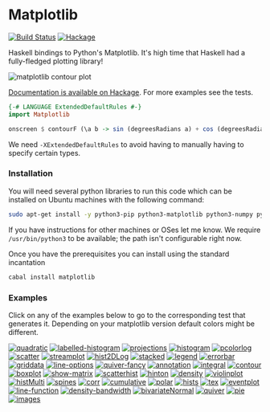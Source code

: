 # Matplotlib

[![Build Status](https://img.shields.io/circleci/project/github/abarbu/matplotlib-haskell.svg)](circleci.com/gh/abarbu/matplotlib-haskell)
[![Hackage](https://img.shields.io/hackage/v/matplotlib.svg)](https://hackage.haskell.org/package/matplotlib)

Haskell bindings to Python's Matplotlib. It's high time that Haskell had a
fully-fledged plotting library!

![matplotlib contour plot](https://github.com/abarbu/matplotlib-haskell/raw/master/imgs/contour.png)

[Documentation is available on Hackage](https://hackage.haskell.org/package/matplotlib). For
more examples see the tests.

```haskell
{-# LANGUAGE ExtendedDefaultRules #-}
import Matplotlib

onscreen $ contourF (\a b -> sin (degreesRadians a) + cos (degreesRadians b)) (-100) 100 (-200) 200 10
```

We need `-XExtendedDefaultRules` to avoid having to manually having to specify certain types.

### Installation

You will need several python libraries to run this code which can be installed
on Ubuntu machines with the following command:

```bash
sudo apt-get install -y python3-pip python3-matplotlib python3-numpy python-mpltoolkits.basemap
```

If you have instructions for other machines or OSes let me know. We require
`/usr/bin/python3` to be available; the path isn't configurable right now.

Once you have the prerequisites you can install using the standard incantation

```bash
cabal install matplotlib
```

### Examples

Click on any of the examples below to go to the corresponding test that
generates it. Depending on your matplotlib version default colors might be
different.

[![quadratic][img_quadratic]][url_quadratic]
[![labelled-histogram][img_labelled-histogram]][url_labelled-histogram]
[![projections][img_projections]][url_projections]
[![histogram][img_histogram]][url_histogram]
[![pcolorlog][img_pcolorlog]][url_pcolorlog]
[![scatter][img_scatter]][url_scatter]
[![streamplot][img_streamplot]][url_streamplot]
[![hist2DLog][img_hist2DLog]][url_hist2DLog]
[![stacked][img_stacked]][url_stacked]
[![legend][img_legend]][url_legend]
[![errorbar][img_errorbar]][url_errorbar]
[![griddata][img_griddata]][url_griddata]
[![line-options][img_line-options]][url_line-options]
[![quiver-fancy][img_quiver-fancy]][url_quiver-fancy]
[![annotation][img_annotation]][url_annotation]
[![integral][img_integral]][url_integral]
[![contour][img_contour]][url_contour]
[![boxplot][img_boxplot]][url_boxplot]
[![show-matrix][img_show-matrix]][url_show-matrix]
[![scatterhist][img_scatterhist]][url_scatterhist]
[![hinton][img_hinton]][url_hinton]
[![density][img_density]][url_density]
[![violinplot][img_violinplot]][url_violinplot]
[![histMulti][img_histMulti]][url_histMulti]
[![spines][img_spines]][url_spines]
[![corr][img_corr]][url_corr]
[![cumulative][img_cumulative]][url_cumulative]
[![polar][img_polar]][url_polar]
[![hists][img_hists]][url_hists]
[![tex][img_tex]][url_tex]
[![eventplot][img_eventplot]][url_eventplot]
[![line-function][img_line-function]][url_line-function]
[![density-bandwidth][img_density-bandwidth]][url_density-bandwidth]
[![bivariateNormal][img_bivariateNormal]][url_bivariateNormal]
[![quiver][img_quiver]][url_quiver]
[![pie][img_pie]][url_pie]
[![images][img_images]][url_images]

[img_pcolorlog]: https://i.imgur.com/O8hU7Rl.png "pcolorlog"
[url_pcolorlog]: https://github.com/abarbu/matplotlib-haskell/blob/master/test/Spec.hs#L495
[img_griddata]: https://i.imgur.com/Lh2xOPf.png "griddata"
[url_griddata]: https://github.com/abarbu/matplotlib-haskell/blob/master/test/Spec.hs#L602
[img_streamplot]: https://i.imgur.com/AveIggT.png "streamplot"
[url_streamplot]: https://github.com/abarbu/matplotlib-haskell/blob/master/test/Spec.hs#L582
[img_hist2DLog]: https://i.imgur.com/PnPyJzO.png "hist2DLog"
[url_hist2DLog]: https://github.com/abarbu/matplotlib-haskell/blob/master/test/Spec.hs#L275
[img_cumulative]: https://i.imgur.com/W9JinZC.png "cumulative"
[url_cumulative]: https://github.com/abarbu/matplotlib-haskell/blob/master/test/Spec.hs#L217
[img_eventplot]: https://i.imgur.com/2chP6qg.png "eventplot"
[url_eventplot]: https://github.com/abarbu/matplotlib-haskell/blob/master/test/Spec.hs#L280
[img_quiver]: https://i.imgur.com/7G7r9gu.png "quiver"
[url_quiver]: https://github.com/abarbu/matplotlib-haskell/blob/master/test/Spec.hs#L423
[img_labelled-histogram]: https://i.imgur.com/cOCIlpy.png "labelled-histogram"
[url_labelled-histogram]: https://github.com/abarbu/matplotlib-haskell/blob/master/test/Spec.hs#L226
[img_line-options]: https://i.imgur.com/0Jr83hl.png "line-options"
[url_line-options]: https://github.com/abarbu/matplotlib-haskell/blob/master/test/Spec.hs#L249
[img_violinplot]: https://i.imgur.com/MaWL0BD.png "violinplot"
[url_violinplot]: https://github.com/abarbu/matplotlib-haskell/blob/master/test/Spec.hs#L298
[img_density]: https://i.imgur.com/v7GoIno.png "density"
[url_density]: https://github.com/abarbu/matplotlib-haskell/blob/master/test/Spec.hs#L241
[img_tex]: https://i.imgur.com/liZci2C.png "tex"
[url_tex]: https://github.com/abarbu/matplotlib-haskell/blob/master/test/Spec.hs#L259
[img_scatterhist]: https://i.imgur.com/DG3obq8.png "scatterhist"
[url_scatterhist]: https://github.com/abarbu/matplotlib-haskell/blob/master/test/Spec.hs#L305
[img_boxplot]: https://i.imgur.com/aaoMEql.png "boxplot"
[url_boxplot]: https://github.com/abarbu/matplotlib-haskell/blob/master/test/Spec.hs#L292
[img_histogram]: https://i.imgur.com/yO6dxEO.png "histogram"
[url_histogram]: https://github.com/abarbu/matplotlib-haskell/blob/master/test/Spec.hs#L214
[img_images]: https://i.imgur.com/3ZqQDxR.png "images"
[url_images]: https://github.com/abarbu/matplotlib-haskell/blob/master/test/Spec.hs#L482
[img_polar]: https://i.imgur.com/BTXgvqa.png "polar"
[url_polar]: https://github.com/abarbu/matplotlib-haskell/blob/master/test/Spec.hs#L450
[img_histMulti]: https://i.imgur.com/hO2CFGQ.png "histMulti"
[url_histMulti]: https://github.com/abarbu/matplotlib-haskell/blob/master/test/Spec.hs#L334
[img_annotation]: https://i.imgur.com/cPSB8BX.png "annotation"
[url_annotation]: https://github.com/abarbu/matplotlib-haskell/blob/master/test/Spec.hs#L539
[img_corr]: https://i.imgur.com/fh4Bv2X.png "corr"
[url_corr]: https://github.com/abarbu/matplotlib-haskell/blob/master/test/Spec.hs#L254
[img_scatter]: https://i.imgur.com/qg7W3oc.png "scatter"
[url_scatter]: https://github.com/abarbu/matplotlib-haskell/blob/master/test/Spec.hs#L219
[img_hinton]: https://i.imgur.com/RPkTFIJ.png "hinton"
[url_hinton]: https://github.com/abarbu/matplotlib-haskell/blob/master/test/Spec.hs#L380
[img_quiver-fancy]: https://i.imgur.com/VQ5RrfJ.png "quiver-fancy"
[url_quiver-fancy]: https://github.com/abarbu/matplotlib-haskell/blob/master/test/Spec.hs#L434
[img_quadratic]: https://i.imgur.com/fs96snF.png "quadratic"
[url_quadratic]: https://github.com/abarbu/matplotlib-haskell/blob/master/test/Spec.hs#L245
[img_line-function]: https://i.imgur.com/5REiBVO.png "line-function"
[url_line-function]: https://github.com/abarbu/matplotlib-haskell/blob/master/test/Spec.hs#L243
[img_integral]: https://i.imgur.com/OxGr14f.png "integral"
[url_integral]: https://github.com/abarbu/matplotlib-haskell/blob/master/test/Spec.hs#L396
[img_contour]: https://i.imgur.com/kMxGGot.png "contour"
[url_contour]: https://github.com/abarbu/matplotlib-haskell/blob/master/test/Spec.hs#L224
[img_projections]: https://i.imgur.com/laubT7H.png "projections"
[url_projections]: https://github.com/abarbu/matplotlib-haskell/blob/master/test/Spec.hs#L247
[img_legend]: https://i.imgur.com/EmpXjUY.png "legend"
[url_legend]: https://github.com/abarbu/matplotlib-haskell/blob/master/test/Spec.hs#L270
[img_spines]: https://i.imgur.com/fc9xwh5.png "spines"
[url_spines]: https://github.com/abarbu/matplotlib-haskell/blob/master/test/Spec.hs#L352
[img_density-bandwidth]: https://i.imgur.com/e48WAPS.png "density-bandwidth"
[url_density-bandwidth]: https://github.com/abarbu/matplotlib-haskell/blob/master/test/Spec.hs#L238
[img_bivariateNormal]: https://i.imgur.com/ngX1N2R.png "bivariateNormal"
[url_bivariateNormal]: https://github.com/abarbu/matplotlib-haskell/blob/master/test/Spec.hs#L465
[img_pie]: https://i.imgur.com/DSRqr14.png "pie"
[url_pie]: https://github.com/abarbu/matplotlib-haskell/blob/master/test/Spec.hs#L516
[img_show-matrix]: https://i.imgur.com/bd6x6Es.png "show-matrix"
[url_show-matrix]: https://github.com/abarbu/matplotlib-haskell/blob/master/test/Spec.hs#L267
[img_hists]: https://i.imgur.com/hJaxZJt.png "hists"
[url_hists]: https://github.com/abarbu/matplotlib-haskell/blob/master/test/Spec.hs#L371
[img_errorbar]: https://i.imgur.com/ooTcL40.png "errorbar"
[url_errorbar]: https://github.com/abarbu/matplotlib-haskell/blob/master/test/Spec.hs#L287
[img_stacked]: https://i.imgur.com/TIqlAtR.png "stacked"
[url_stacked]: https://github.com/abarbu/matplotlib-haskell/blob/master/test/Spec.hs#L523
